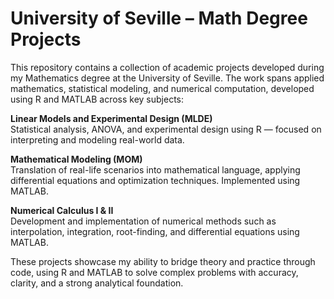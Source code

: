 # University of Seville – Math Degree Projects

This repository contains a collection of academic projects developed during my Mathematics degree at the University of Seville. The work spans applied mathematics, statistical modeling, and numerical computation,
developed using R and MATLAB across key subjects:

**Linear Models and Experimental Design (MLDE)**  
Statistical analysis, ANOVA, and experimental design using R — focused on interpreting and modeling real-world data.

**Mathematical Modeling (MOM)**  
Translation of real-life scenarios into mathematical language, applying differential equations and optimization techniques. Implemented using MATLAB.

**Numerical Calculus I & II**  
Development and implementation of numerical methods such as interpolation, integration, root-finding, and differential equations using MATLAB.

These projects showcase my ability to bridge theory and practice through code, using R and MATLAB to solve complex problems with accuracy, clarity, and a strong analytical foundation.
